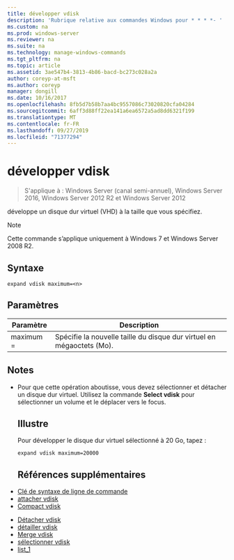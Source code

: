 ```yaml
---
title: développer vdisk
description: 'Rubrique relative aux commandes Windows pour * * * *- '
ms.custom: na
ms.prod: windows-server
ms.reviewer: na
ms.suite: na
ms.technology: manage-windows-commands
ms.tgt_pltfrm: na
ms.topic: article
ms.assetid: 3ae547b4-3813-4b86-bacd-bc273c028a2a
author: coreyp-at-msft
ms.author: coreyp
manager: dongill
ms.date: 10/16/2017
ms.openlocfilehash: 8fb5d7b58b7aa4bc9557086c73020820cfa04284
ms.sourcegitcommit: 6aff3d88ff22ea141a6ea6572a5ad8dd6321f199
ms.translationtype: MT
ms.contentlocale: fr-FR
ms.lasthandoff: 09/27/2019
ms.locfileid: "71377294"
---
```

# <a name="expand-vdisk"></a>développer vdisk

>S'applique à : Windows Server (canal semi-annuel), Windows Server 2016, Windows Server 2012 R2 et Windows Server 2012

développe un disque dur virtuel (VHD) à la taille que vous spécifiez.
> [!NOTE]
> Cette commande s’applique uniquement à Windows 7 et Windows Server 2008 R2.
> ## <a name="syntax"></a>Syntaxe
> ```
> expand vdisk maximum=<n>
> ```
> ## <a name="parameters"></a>Paramètres
> 
> |  Paramètre  |                      Description                      |
> |-------------|-------------------------------------------------------|
> | maximum = <n> | Spécifie la nouvelle taille du disque dur virtuel en mégaoctets (Mo). |
> 
> ## <a name="remarks"></a>Notes
> - Pour que cette opération aboutisse, vous devez sélectionner et détacher un disque dur virtuel. Utilisez la commande **Select vdisk** pour sélectionner un volume et le déplacer vers le focus.
>   ## <a name="BKMK_Examples"></a>Illustre
>   Pour développer le disque dur virtuel sélectionné à 20 Go, tapez :
>   ```
>   expand vdisk maximum=20000
>   ```
>   ## <a name="additional-references"></a>Références supplémentaires
> - [Clé de syntaxe de ligne de commande](command-line-syntax-key.md)
> - [attacher vdisk](attach-vdisk.md)
> - [Compact vdisk](compact-vdisk.md)

-   [Détacher vdisk](detach-vdisk.md)
-   [détailler vdisk](detail-vdisk.md)
-   [Merge vdisk](merge-vdisk.md)
-   [sélectionner vdisk](select-vdisk.md)
-   [list_1](list_1.md)
